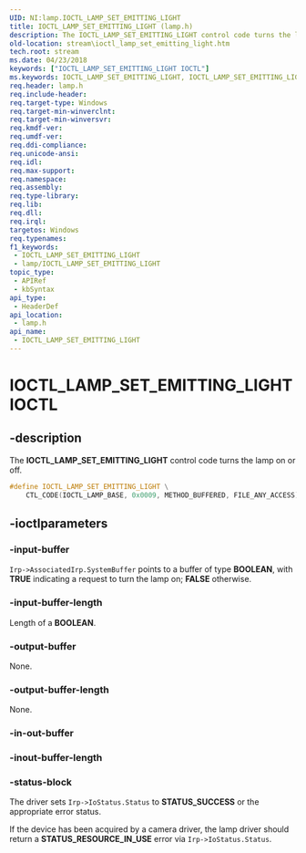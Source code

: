 ```yaml
---
UID: NI:lamp.IOCTL_LAMP_SET_EMITTING_LIGHT
title: IOCTL_LAMP_SET_EMITTING_LIGHT (lamp.h)
description: The IOCTL_LAMP_SET_EMITTING_LIGHT control code turns the lamp on or off.
old-location: stream\ioctl_lamp_set_emitting_light.htm
tech.root: stream
ms.date: 04/23/2018
keywords: ["IOCTL_LAMP_SET_EMITTING_LIGHT IOCTL"]
ms.keywords: IOCTL_LAMP_SET_EMITTING_LIGHT, IOCTL_LAMP_SET_EMITTING_LIGHT control, IOCTL_LAMP_SET_EMITTING_LIGHT control code [Streaming Media Devices], lamp/IOCTL_LAMP_SET_EMITTING_LIGHT, stream.ioctl_lamp_set_emitting_light
req.header: lamp.h
req.include-header: 
req.target-type: Windows
req.target-min-winverclnt: 
req.target-min-winversvr: 
req.kmdf-ver: 
req.umdf-ver: 
req.ddi-compliance: 
req.unicode-ansi: 
req.idl: 
req.max-support: 
req.namespace: 
req.assembly: 
req.type-library: 
req.lib: 
req.dll: 
req.irql: 
targetos: Windows
req.typenames: 
f1_keywords:
 - IOCTL_LAMP_SET_EMITTING_LIGHT
 - lamp/IOCTL_LAMP_SET_EMITTING_LIGHT
topic_type:
 - APIRef
 - kbSyntax
api_type:
 - HeaderDef
api_location:
 - lamp.h
api_name:
 - IOCTL_LAMP_SET_EMITTING_LIGHT
---
```


# IOCTL_LAMP_SET_EMITTING_LIGHT IOCTL


## -description

The **IOCTL_LAMP_SET_EMITTING_LIGHT** control code turns the lamp on or off.

```cpp
#define IOCTL_LAMP_SET_EMITTING_LIGHT \
    CTL_CODE(IOCTL_LAMP_BASE, 0x0009, METHOD_BUFFERED, FILE_ANY_ACCESS)
```

## -ioctlparameters

### -input-buffer

`Irp->AssociatedIrp.SystemBuffer` points to a buffer of type **BOOLEAN**, with **TRUE** indicating a request to turn the lamp on; **FALSE** otherwise.

### -input-buffer-length

Length of a **BOOLEAN**.

### -output-buffer

None.

### -output-buffer-length

None.

### -in-out-buffer

### -inout-buffer-length

### -status-block

The driver sets `Irp->IoStatus.Status` to **STATUS_SUCCESS** or the appropriate error status.

If the device has been acquired by a camera driver, the lamp driver should return a **STATUS_RESOURCE_IN_USE** error via `Irp->IoStatus.Status`.

